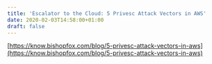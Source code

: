 ```yaml
---
title: 'Escalator to the Cloud: 5 Privesc Attack Vectors in AWS'
date: 2020-02-03T14:58:00+01:00
draft: false
---
```


  
[https://know.bishopfox.com/blog/5-privesc-attack-vectors-in-aws](https://know.bishopfox.com/blog/5-privesc-attack-vectors-in-aws)